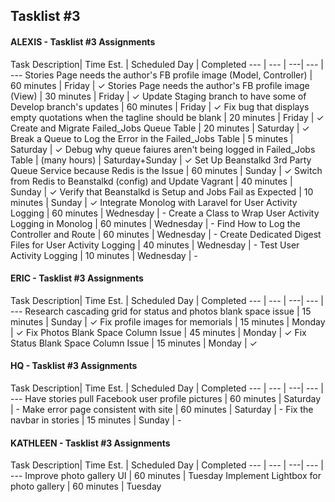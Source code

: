 ## Tasklist #3

#### ALEXIS - Tasklist #3 Assignments
Task Description| Time Est. | Scheduled Day | Completed
---   | ---   | ---| --- | ---
Stories Page needs the author's FB profile image (Model, Controller) | 60 minutes | Friday | ✓
Stories Page needs the author's FB profile image (View) | 30 minutes | Friday | ✓
Update Staging branch to have some of Develop branch's updates | 60 minutes | Friday | ✓
Fix bug that displays empty quotations when the tagline should be blank | 20 minutes | Friday | ✓
Create and Migrate Failed_Jobs Queue Table | 20 minutes | Saturday | ✓
Break a Queue to Log the Error in the Failed_Jobs Table | 5 minutes | Saturday | ✓
Debug why queue faiures aren't being logged in Failed_Jobs Table | (many hours) | Saturday+Sunday | ✓
Set Up Beanstalkd 3rd Party Queue Service because Redis is the Issue | 60 minutes | Sunday | ✓
Switch from Redis to Beanstalkd (config) and Update Vagrant | 40 minutes | Sunday | ✓
Verify that Beanstalkd is Setup and Jobs Fail as Expected | 10 minutes | Sunday | ✓
Integrate Monolog with Laravel for User Activity Logging | 60 minutes | Wednesday | -
Create a Class to Wrap User Activity Logging in Monolog | 60 minutes | Wednesday | -
Find How to Log the Controller and Route | 60 minutes | Wednesday | -
Create Dedicated Digest Files for User Activity Logging | 40 minutes | Wednesday | -
Test User Activity Logging | 10 minutes | Wednesday | -



#### ERIC - Tasklist #3 Assignments
Task Description| Time Est. | Scheduled Day | Completed
---   | ---   | ---| --- | ---
Research cascading grid for status and photos blank space issue | 15 minutes | Sunday | ✓
Fix profile images for memorials | 15 minutes | Monday | ✓
Fix Photos Blank Space Column Issue | 45 minutes | Monday | ✓
Fix Status Blank Space Column Issue | 15 minutes | Monday | ✓


#### HQ - Tasklist #3 Assignments
Task Description| Time Est. | Scheduled Day | Completed
---   | ---   | ---| --- | ---
Have stories pull Facebook user profile pictures | 60 minutes | Saturday | -
Make error page consistent with site | 60 minutes | Saturday | -
Fix the navbar in stories | 15 minutes | Sunday | -



#### KATHLEEN - Tasklist #3 Assignments
Task Description| Time Est. | Scheduled Day | Completed
---   | ---   | ---| --- | ---
Improve photo gallery UI | 60 minutes | Tuesday
Implement Lightbox for photo gallery | 60 minutes | Tuesday
